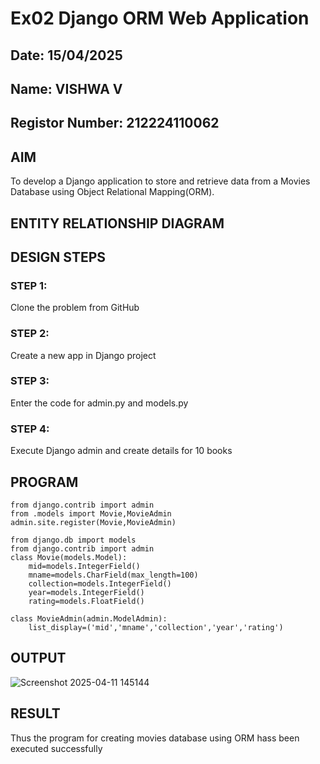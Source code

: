 # Ex02 Django ORM Web Application
## Date: 15/04/2025
## Name: VISHWA V
## Registor Number: 212224110062

## AIM
To develop a Django application to store and retrieve data from a Movies Database using Object Relational Mapping(ORM).

## ENTITY RELATIONSHIP DIAGRAM



## DESIGN STEPS

### STEP 1:
Clone the problem from GitHub

### STEP 2:
Create a new app in Django project

### STEP 3:
Enter the code for admin.py and models.py

### STEP 4:
Execute Django admin and create details for 10 books

## PROGRAM
```
from django.contrib import admin
from .models import Movie,MovieAdmin
admin.site.register(Movie,MovieAdmin)

from django.db import models
from django.contrib import admin
class Movie(models.Model):
    mid=models.IntegerField()
    mname=models.CharField(max_length=100)
    collection=models.IntegerField()
    year=models.IntegerField()
    rating=models.FloatField()

class MovieAdmin(admin.ModelAdmin):
    list_display=('mid','mname','collection','year','rating')
```

## OUTPUT

![Screenshot 2025-04-11 145144](https://github.com/user-attachments/assets/e4ca7d33-69a3-4e98-824e-a4fab7e0684a)

## RESULT
Thus the program for creating movies database using ORM hass been executed successfully
